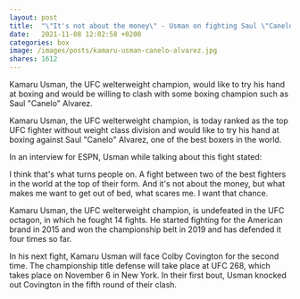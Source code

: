 ```yaml
---
layout: post
title:  "\"It's not about the money\" - Usman on fighting Saul \"Canelo\" Alvarez"
date:   2021-11-08 12:02:58 +0200
categories: box
image: /images/posts/kamaru-usman-canelo-alvarez.jpg
shares: 1612
---
```


Kamaru Usman, the UFC welterweight champion, would like to try his hand at boxing and would be willing to clash with some boxing champion such as Saul "Canelo" Alvarez.

Kamaru Usman, the UFC welterweight champion, is today ranked as the top UFC fighter without weight class division and would like to try his hand at boxing against Saul "Canelo" Alvarez, one of the best boxers in the world.

In an interview for ESPN, Usman while talking about this fight stated:

I think that's what turns people on. A fight between two of the best fighters in the world at the top of their form. And it's not about the money, but what makes me want to get out of bed, what scares me. I want that chance.

Kamaru Usman, the UFC welterweight champion, is undefeated in the UFC octagon, in which he fought 14 fights. He started fighting for the American brand in 2015 and won the championship belt in 2019 and has defended it four times so far.

In his next fight, Kamaru Usman will face Colby Covington for the second time. The championship title defense will take place at UFC 268, which takes place on November 6 in New York. In their first bout, Usman knocked out Covington in the fifth round of their clash.
